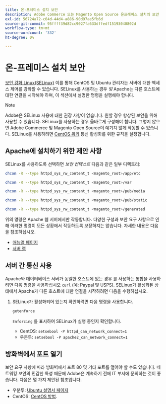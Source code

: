 ```yaml
---
title: 온-프레미스 설치 보안
description: Adobe Commerce 또는 Magento Open Source 온프레미스 설치의 보안 자세를 개선하는 방법에 대해 알아봅니다.
exl-id: 56724a72-c64d-44d4-a886-90d97ae5fb6d
source-git-commit: 95ffff39d82cc9027fa633dffedf15193040802d
workflow-type: tm+mt
source-wordcount: '332'
ht-degree: 0%

---
```


# 온-프레미스 설치 보안

[보안 강화 Linux(SELinux)](https://selinuxproject.org/page/Main_Page) 이를 통해 CentOS 및 Ubuntu 관리자는 서버에 대한 액세스 제어를 강화할 수 있습니다. SELinux를 사용하는 경우 *및* Apache는 다른 호스트에 대한 연결을 시작해야 하며, 이 섹션에서 설명한 명령을 실행해야 합니다.

>[!NOTE]
>
>Adobe은 SELinux 사용에 대한 권장 사항이 없습니다. 원할 경우 향상된 보안을 위해 사용할 수 있습니다. SELinux를 사용하는 경우 올바르게 구성해야 합니다. 그렇지 않으면 Adobe Commerce 및 Magento Open Source이 예기치 않게 작동할 수 있습니다. SELinux를 사용하려면 [CentOS 위키](https://wiki.centos.org/HowTos/SELinux) 통신 활성화를 위한 규칙을 설정합니다.

## Apache에 설치하기 위한 제안 사항

SELinux를 사용하도록 선택하면 *보안 컨텍스트* 다음과 같은 일부 디렉토리:

```bash
chcon -R --type httpd_sys_rw_content_t <magento_root>/app/etc
```

```bash
chcon -R --type httpd_sys_rw_content_t <magento_root>/var
```

```bash
chcon -R --type httpd_sys_rw_content_t <magento_root>/pub/media
```

```bash
chcon -R --type httpd_sys_rw_content_t <magento_root>/pub/static
```

```bash
chcon -R --type httpd_sys_rw_content_t <magento_root>/generated
```

위의 명령은 Apache 웹 서버에서만 작동합니다. 다양한 구성과 보안 요구 사항으로 인해 이러한 명령이 모든 상황에서 작동하도록 보장하지는 않습니다. 자세한 내용은 다음을 참조하십시오.

* [매뉴얼 페이지](https://linux.die.net/man/8/httpd_selinux)
* [서버 랩](https://www.serverlab.ca/tutorials/linux/web-servers-linux/configuring-selinux-policies-for-apache-web-servers/)

## 서버 간 통신 사용

Apache와 데이터베이스 서버가 동일한 호스트에 있는 경우 를 사용하는 통합을 사용하려면 다음 명령을 사용하십시오 `curl` (예: Paypal 및 USPS).
SELinux가 활성화된 상태에서 Apache가 다른 호스트에 대한 연결을 시작하려면 다음을 수행하십시오.

1. SELinux가 활성화되어 있는지 확인하려면 다음 명령을 사용합니다.

   ```bash
   getenforce
   ```

   `Enforcing` 를 표시하여 SELinux가 실행 중인지 확인합니다.

   * CentOS: `setsebool -P httpd_can_network_connect=1`
   * 우분투: `setsebool -P apache2_can_network_connect=1`

## 방화벽에서 포트 열기

보안 요구 사항에 따라 방화벽에서 포트 80 및 기타 포트를 열어야 할 수도 있습니다. 네트워킹 보안의 민감한 특성 때문에 Adobe은 계속하기 전에 IT 부서에 문의하는 것이 좋습니다. 다음은 몇 가지 제안된 참조입니다.

* 우분투: [Ubuntu 설명서 페이지](https://help.ubuntu.com/community/IptablesHowTo)
* CentOS: [CentOS 방법](https://wiki.centos.org/HowTos/Network/IPTables).

